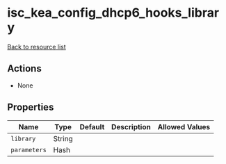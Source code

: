 # isc_kea_config_dhcp6_hooks_library

[Back to resource list](../README.md#resources)

## Actions

- None

## Properties

| Name         | Type   | Default | Description | Allowed Values |
| ------------ | ------ | ------- | ----------- | -------------- |
| `library`    | String |         |             |                |
| `parameters` | Hash   |         |             |                |
